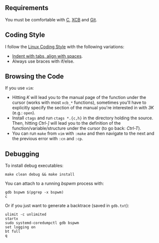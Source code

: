 ## Requirements

You must be comfortable with [C][1], [XCB][2] and [Git][3].

## Coding Style

I follow the [Linux Coding Style][4] with the following variations:
- [Indent with tabs, align with spaces][5].
- Always use braces with if/else.

## Browsing the Code

If you use `vim`:
- Hitting *K* will lead you to the manual page of the function under the cursor (works with most `xcb_*` functions), sometimes you'll have to explicitly specify the section of the manual you're interested in with *3K* (e.g.: `open`).
- Install `ctags` and run `ctags *.{c,h}` in the directory holding the source. Then, hitting *Ctrl-]* will lead you to the definition of the function/variable/structure under the cursor (to go back: *Ctrl-T*).
- You can run `make` from `vim` with `:make` and then navigate to the next and the previous error with `:cn` and `:cp`.

## Debugging

To install debug executables:
```
make clean debug && make install
```

You can attach to a running *bspwm* process with:
```
gdb bspwm $(pgrep -x bspwm)
c
```

Or if you just want to generate a backtrace (saved in `gdb.txt`):
```
ulimit -c unlimited
startx
sudo systemd-coredumpctl gdb bspwm
set logging on
bt full
q
```

[1]: http://cm.bell-labs.com/cm/cs/cbook/
[2]: http://www.x.org/releases/X11R7.5/doc/libxcb/tutorial/
[3]: http://git-scm.com/documentation
[4]: http://www.kernel.org/doc/Documentation/CodingStyle
[5]: http://lea.verou.me/2012/01/why-tabs-are-clearly-superior/
